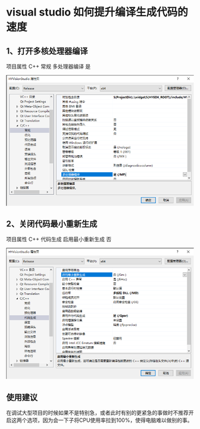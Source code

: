 # visual studio 如何提升编译生成代码的速度

## 1、打开多核处理器编译

项目属性 C++ 常规 多处理器编译 是

![](asset/多处理器编译.png)

## 2、关闭代码最小重新生成

项目属性 C++ 代码生成 启用最小重新生成 否

![](asset/关闭代码最小重新生成.png)

## 使用建议

在调试大型项目的时候如果不是特别急，或者此时有别的更紧急的事做时不推荐开启这两个选项，因为会一下子将CPU使用率拉到100%，使得电脑难以做别的事。
